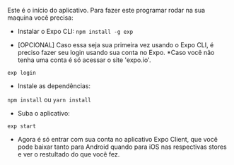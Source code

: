 Este é o início do aplicativo. Para fazer este programar rodar na sua maquina você precisa:

- Instalar o Expo CLI:
`npm install -g exp`

- [OPCIONAL] Caso essa seja sua primeira vez usando o Expo CLI, é preciso fazer seu login usando sua conta no Expo. *Caso você não tenha uma conta é só acessar o site 'expo.io'.

`exp login`

- Instale as dependências:

`npm install` ou `yarn install`

- Suba o aplicativo:

`exp start`

- Agora é só entrar com sua conta no aplicativo Expo Client, que você pode baixar tanto para Android quando para iOS nas respectivas stores e ver o restultado do que você fez.